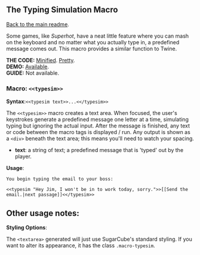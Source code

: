 ## The Typing Simulation Macro

[Back to the main readme](./README.md).

Some games, like *Superhot*, have a neat little feature where you can mash on the keyboard and no matter what you actually type in, a predefined message comes out.  This macro provides a similar function to Twine.

**THE CODE:** [Minified](https://github.com/ChapelR/custom-macros-for-sugarcube-2/blob/master/scripts/minified/type-sim.min.js). [Pretty](https://github.com/ChapelR/custom-macros-for-sugarcube-2/blob/master/scripts/type-sim.js).  
**DEMO:** [Available](http://holylandgame.com/custom-macros.html).  
**GUIDE:** Not available.

### Macro: `<<typesim>>`

**Syntax**:`<<typesim text>>...<</typesim>>`

The `<<typesim>>` macro creates a text area.  When focused, the user's keystrokes generate a predefined message one letter at a time, simulating typing but ignoring the actual input.  After the message is finished, any text or code between the macro tags is displayed / run.  Any output is shown as a `<div>` beneath the text area; this means you'll need to watch your spacing.

* **text**: a string of text; a predefined message that is 'typed' out by the player.

**Usage**:
```
You begin typing the email to your boss:

<<typesim "Hey Jim, I won't be in to work today, sorry.">>[[Send the email.|next passage]]<</typesim>>
```

## Other usage notes:

**Styling Options**:

The `<textarea>` generated will just use SugarCube's standard styling.  If you want to alter its appearance, it has the class `.macro-typesim`.